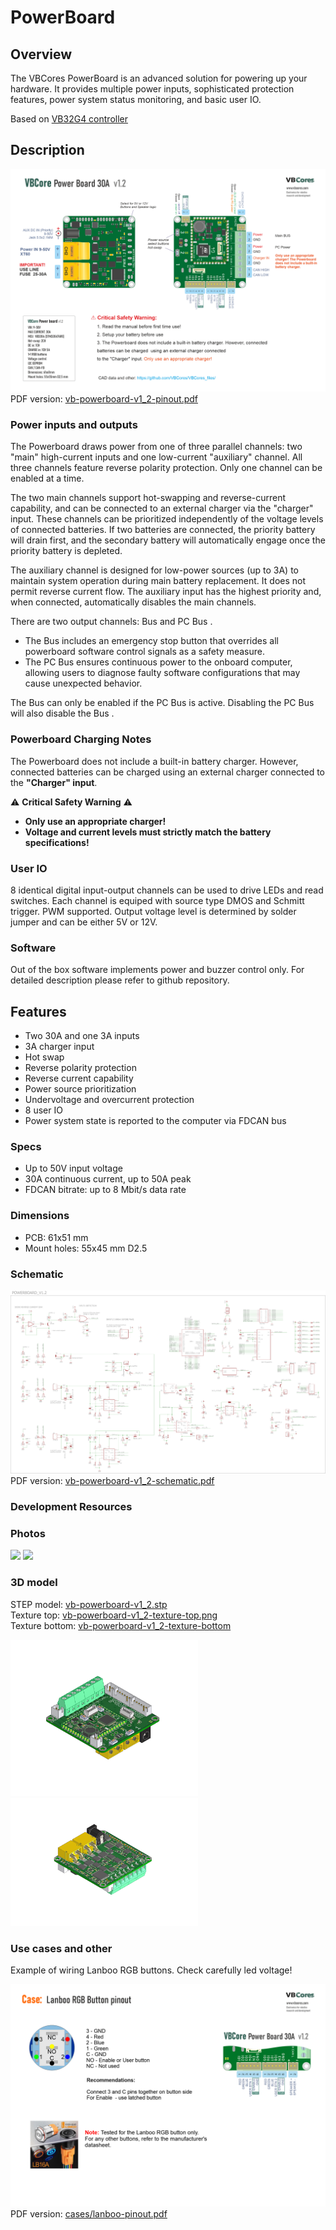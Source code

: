 # PowerBoard

## Overview
The VBCores PowerBoard is an advanced solution for powering up your hardware. It provides multiple power inputs, sophisticated protection features, power system status monitoring, and basic user IO.

Based on [VB32G4 controller](https://github.com/VBCores/VBCores_files/tree/main/01-VB-Core32G4) 




## Description

![VBCores Powerboard 30A](vb-powerboard-v1_2-pinout.png)
PDF version: [vb-powerboard-v1_2-pinout.pdf](vb-powerboard-v1_2-pinout.pdf)

### Power inputs and outputs
The Powerboard draws power from one of three parallel channels: two "main" high-current inputs and one low-current "auxiliary" channel.
All three channels feature reverse polarity protection. Only one channel can be enabled at a time.

The two main channels support hot-swapping and reverse-current capability, and can be connected to an external charger via the "charger" input. These channels can be prioritized independently of the voltage levels of connected batteries. If two batteries are connected, the priority battery will drain first, and the secondary battery will automatically engage once the priority battery is depleted.

The auxiliary channel is designed for low-power sources (up to 3A) to maintain system operation during main battery replacement. It does not permit reverse current flow. The auxiliary input has the highest priority and, when connected, automatically disables the main channels.

There are two output channels: Bus and PC Bus .

- The Bus includes an emergency stop button that overrides all powerboard software control signals as a safety measure.
- The PC Bus ensures continuous power to the onboard computer, allowing users to diagnose faulty software configurations that may cause unexpected behavior.

The Bus can only be enabled if the PC Bus is active. Disabling the PC Bus will also disable the Bus .


### **Powerboard Charging Notes**  
The Powerboard does not include a built-in battery charger. However, connected batteries can be charged using an external charger connected to the **"Charger" input**.  

⚠️ **Critical Safety Warning** ⚠️  
- **Only use an appropriate charger!**  
- **Voltage and current levels must strictly match the battery specifications!**  

### User IO
8 identical digital input-output channels can be used to drive LEDs and read switches. Each channel is equiped with source type DMOS and Schmitt trigger. PWM supported. Output voltage level is determined by solder jumper and can be either 5V or 12V. 

### Software
Out of the box software implements power and buzzer control only. For detailed description please refer to github repository. 


## Features
- Two 30A and one 3A inputs
- 3A charger input
- Hot swap
- Reverse polarity protection
- Reverse current capability
- Power source prioritization
- Undervoltage and overcurrent protection
- 8 user IO
- Power system state is reported to the computer via FDCAN bus

### Specs
- Up to 50V input voltage
- 30A continuous current, up to 50A peak
- FDCAN bitrate: up to 8 Mbit/s data rate
  
### Dimensions
- PCB: 61x51 mm
- Mount holes: 55x45 mm D2.5

### Schematic
![VBCore PowerBoard_V1_2 Schematic](vb-powerboard-v1_2-schematic.png)
PDF version: [vb-powerboard-v1_2-schematic.pdf](vb-powerboard-v1_2-schematic.pdf)


### Development Resources




### Photos
<p float="left">
<img src="vb-powerboard-v1_2-1.jpg" width="200">
<img src="vb-powerboard-v1_2-2.jpg" width="200">
</p>

### 3D model

STEP model: [vb-powerboard-v1_2.stp](vb-powerboard-v1_2.stp)
<br>
Texture top: [vb-powerboard-v1_2-texture-top.png](vb-powerboard-v1_2-texture-top.png)
<br>
Texture bottom: [vb-powerboard-v1_2-texture-bottom](vb-powerboard-v1_2-texture-bottom.png)

<p float="left">
<img src="vb-powerboard-v1_2-render-1.png" width="300">
<img src="vb-powerboard-v1_2-render-2.png" width="300">
</p>

### Use cases and other

Example of wiring Lanboo RGB buttons. Check carefully led voltage!

![VBCore PowerBoard_V1_2 Schematic](cases/lanboo-pinout.png)
PDF version: [cases/lanboo-pinout.pdf](cases/lanboo-pinout.pdf)






